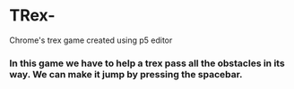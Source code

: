 # TRex-
Chrome's trex game created using p5 editor

### In this game we have to help a trex pass all the obstacles in its way. We can make it jump by pressing the spacebar. 
